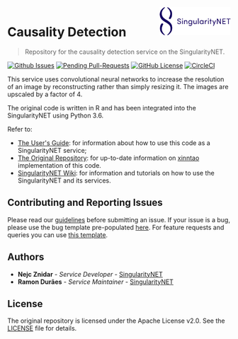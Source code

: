 [issue-template]: ../../issues/new?template=BUG_REPORT.md
[feature-template]: ../../issues/new?template=FEATURE_REQUEST.md

<a href="https://singularitynet.io/">
<img align="right" src="./docs/assets/logo/singularityNETblue.png" alt="drawing" width="160"/>
</a>

# Causality Detection

> Repository for the causality detection service on the SingularityNET.

[![Github Issues](https://img.shields.io/github/issues-raw/singnet/causality-detection.svg?style=popover)](https://github.com/singnet/causality-detection/issues)
[![Pending Pull-Requests](https://img.shields.io/github/issues-pr-raw/singnet/causality-detection.svg?style=popover)](https://github.com/singnet/causality-detection/pulls)
[![GitHub License](	https://img.shields.io/github/license/singnet/dnn-model-services.svg?style=popover)](https://github.com/singnet/causality-detection/blob/master/LICENSE)
[![CircleCI](https://circleci.com/gh/singnet/causality-detection.svg?style=svg)](https://circleci.com/gh/singnet/causality-detection)

This service uses convolutional neural networks to increase the resolution of an image by reconstructing rather than simply resizing it. The images are upscaled by a factor of 4.

The original code is written in R and has been integrated into the SingularityNET using Python 3.6.

Refer to:
- [The User's Guide](https://singnet.github.io/causality-detection/): for information about how to use this code as a SingularityNET service;
- [The Original Repository](https://github.com/xinntao/ESRGAN): for up-to-date information on [xinntao](https://github.com/xinntao) implementation of this code.
- [SingularityNET Wiki](https://github.com/singnet/wiki): for information and tutorials on how to use the SingularityNET and its services.

## Contributing and Reporting Issues

Please read our [guidelines](https://github.com/singnet/wiki/blob/master/guidelines/CONTRIBUTING.md#submitting-an-issue) before submitting an issue. If your issue is a bug, please use the bug template pre-populated [here][issue-template]. For feature requests and queries you can use [this template][feature-template].

## Authors

* **Nejc Znidar** - *Service Developer* - [SingularityNET](https://www.singularitynet.io)
* **Ramon Durães** - *Service Maintainer* - [SingularityNET](https://www.singularitynet.io)

## License

The original repository is licensed under the Apache License v2.0. See the [LICENSE](LICENSE) file for details. 